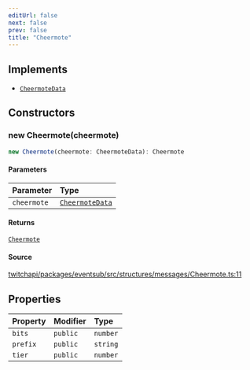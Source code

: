```yaml
---
editUrl: false
next: false
prev: false
title: "Cheermote"
---
```


## Implements

- [`CheermoteData`](/api/eventsub/interfaces/cheermotedata/)

## Constructors

### new Cheermote(cheermote)

```ts
new Cheermote(cheermote: CheermoteData): Cheermote
```

#### Parameters

| Parameter | Type |
| :------ | :------ |
| `cheermote` | [`CheermoteData`](/api/eventsub/interfaces/cheermotedata/) |

#### Returns

[`Cheermote`](/api/eventsub/classes/cheermote/)

#### Source

[twitchapi/packages/eventsub/src/structures/messages/Cheermote.ts:11](https://github.com/pablornc/twitchapi//blob/3baa008ac8be1133cbb9253985d5d4cd48b4e780/packages/eventsub/src/structures/messages/Cheermote.ts#L11)

## Properties

| Property | Modifier | Type |
| :------ | :------ | :------ |
| `bits` | `public` | `number` |
| `prefix` | `public` | `string` |
| `tier` | `public` | `number` |
